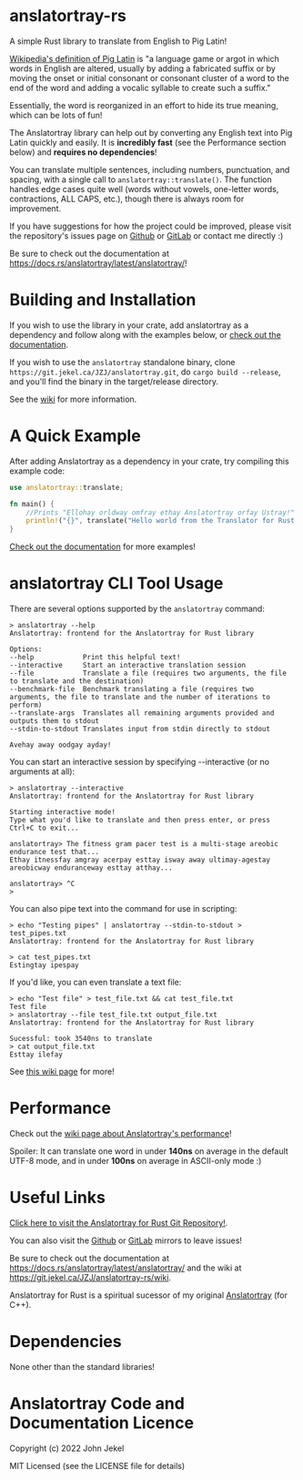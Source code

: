 # anslatortray-rs

A simple Rust library to translate from English to Pig Latin!

<a href="https://en.wikipedia.org/wiki/Pig_Latin">Wikipedia's definition of Pig Latin</a> is "a language game or argot in which words in English are altered, usually by adding a fabricated suffix or by moving the onset or initial consonant or consonant cluster of a word to the end of the word and adding a vocalic syllable to create such a suffix."

Essentially, the word is reorganized in an effort to hide its true meaning, which can be lots of fun!

The Anslatortray library can help out by converting any English text into Pig Latin quickly and easily. It is **incredibly fast** (see the Performance section below) and **requires no dependencies**!

You can translate multiple sentences, including numbers, punctuation, and spacing, with a single call to `anslatortray::translate()`.
The function handles edge cases quite well (words without vowels, one-letter words, contractions, ALL CAPS, etc.), though there is always room for improvement.

If you have suggestions for how the project could be improved, please visit the repository's issues page on <a href="https://github.com/JZJisawesome/anslatortray-rs/issues">Github</a> or <a href="https://gitlab.com/JZJisawesome/anslatortray-rs/-/issues">GitLab</a> or contact me directly :)

Be sure to check out the documentation at <https://docs.rs/anslatortray/latest/anslatortray/>!

# Building and Installation

If you wish to use the library in your crate, add anslatortray as a dependency and follow along with the examples below, or <a href="https://docs.rs/anslatortray/latest/anslatortray/">check out the documentation</a>.

If you wish to use the `anslatortray` standalone binary, clone `https://git.jekel.ca/JZJ/anslatortray.git`, do `cargo build --release`, and you'll find the binary in the target/release directory.

See the <a href="https://git.jekel.ca/JZJ/anslatortray-rs/wiki/Building-And-Installing">wiki</a> for more information.

# A Quick Example

After adding Anslatortray as a dependency in your crate, try compiling this example code:

```rust
use anslatortray::translate;

fn main() {
    //Prints "Ellohay orldway omfray ethay Anslatortray orfay Ustray!"
    println!("{}", translate("Hello world from the Translator for Rust!"));
}
```

<a href="https://docs.rs/anslatortray/latest/anslatortray/">Check out the documentation</a> for more examples!

# anslatortray CLI Tool Usage

There are several options supported by the `anslatortray` command:

```
> anslatortray --help
Anslatortray: frontend for the Anslatortray for Rust library

Options:
--help            Print this helpful text!
--interactive     Start an interactive translation session
--file            Translate a file (requires two arguments, the file to translate and the destination)
--benchmark-file  Benchmark translating a file (requires two arguments, the file to translate and the number of iterations to perform)
--translate-args  Translates all remaining arguments provided and outputs them to stdout
--stdin-to-stdout Translates input from stdin directly to stdout

Avehay away oodgay ayday!
```

You can start an interactive session by specifying --interactive (or no arguments at all):

```
> anslatortray --interactive
Anslatortray: frontend for the Anslatortray for Rust library

Starting interactive mode!
Type what you'd like to translate and then press enter, or press Ctrl+C to exit...

anslatortray> The fitness gram pacer test is a multi-stage areobic endurance test that...
Ethay itnessfay amgray acerpay esttay isway away ultimay-agestay areobicway enduranceway esttay atthay...

anslatortray> ^C
>
```

You can also pipe text into the command for use in scripting:

```
> echo "Testing pipes" | anslatortray --stdin-to-stdout > test_pipes.txt
Anslatortray: frontend for the Anslatortray for Rust library

> cat test_pipes.txt
Estingtay ipespay
```

If you'd like, you can even translate a text file:

```
> echo "Test file" > test_file.txt && cat test_file.txt
Test file
> anslatortray --file test_file.txt output_file.txt
Anslatortray: frontend for the Anslatortray for Rust library

Sucessful: took 3540ns to translate
> cat output_file.txt
Esttay ilefay
```

See <a href="https://git.jekel.ca/JZJ/anslatortray-rs/wiki/Using-the-anslatortray-binary">this wiki page</a> for more!

# Performance

Check out the <a href="https://git.jekel.ca/JZJ/anslatortray-rs/wiki/Performance">wiki page about Anslatortray's performance</a>!

Spoiler: It can translate one word in under **140ns** on average in the default UTF-8 mode, and in under **100ns** on average in ASCII-only mode :)

# Useful Links

<a href="https://git.jekel.ca/JZJ/anslatortray-rs">Click here to visit the Anslatortray for Rust Git Repository!</a>.

You can also visit the <a href="https://github.com/JZJisawesome/anslatortray-rs/issues">Github</a> or <a href="https://gitlab.com/JZJisawesome/anslatortray-rs/-/issues">GitLab</a> mirrors to leave issues!

Be sure to check out the documentation at <https://docs.rs/anslatortray/latest/anslatortray/> and the wiki at <https://git.jekel.ca/JZJ/anslatortray-rs/wiki>.

Anslatortray for Rust is a spiritual sucessor of my original <a href="https://git.jekel.ca/JZJ/anslatortray">Anslatortray</a> (for C++).

# Dependencies

None other than the standard libraries!

# Anslatortray Code and Documentation Licence

Copyright (c) 2022 John Jekel

MIT Licensed (see the LICENSE file for details)
